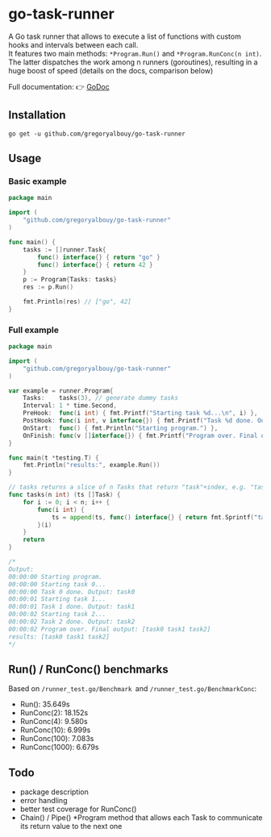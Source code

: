 # go-task-runner

A Go task runner that allows to execute a list of functions with custom hooks and intervals between each call.  
It features two main methods: `*Program.Run()` and `*Program.RunConc(n int)`. The latter dispatches the work among n runners (goroutines), resulting in a huge boost of speed (details on the docs, comparison below)

Full documentation: :point_right: [GoDoc](https://pkg.go.dev/github.com/gregoryalbouy/go-task-runner?tab=doc)

## Installation

`go get -u github.com/gregoryalbouy/go-task-runner`

## Usage

### Basic example

```Go
package main

import (
    "github.com/gregoryalbouy/go-task-runner"
)

func main() {
    tasks := []runner.Task{
        func() interface{} { return "go" }
        func() interface{} { return 42 }
    }
    p := Program{Tasks: tasks}
    res := p.Run()

    fmt.Println(res) // ["go", 42]
}
```

### Full example

```Go
package main

import (
    "github.com/gregoryalbouy/go-task-runner"
)

var example = runner.Program{
	Tasks:    tasks(3), // generate dummy tasks
	Interval: 1 * time.Second,
	PreHook:  func(i int) { fmt.Printf("Starting task %d...\n", i) },
	PostHook: func(i int, v interface{}) { fmt.Printf("Task %d done. Output: %v\n", i, v) },
	OnStart:  func() { fmt.Println("Starting program.") },
	OnFinish: func(v []interface{}) { fmt.Printf("Program over. Final output: %v\n", v) },
}

func main(t *testing.T) {
	fmt.Println("results:", example.Run())
}

// tasks returns a slice of n Tasks that return "task"+index, e.g. "task2".
func tasks(n int) (ts []Task) {
	for i := 0; i < n; i++ {
		func(i int) {
			ts = append(ts, func() interface{} { return fmt.Sprintf("task%d", i) })
		}(i)
	}
	return
}

/*
Output:
00:00:00 Starting program.
00:00:00 Starting task 0...
00:00:00 Task 0 done. Output: task0
00:00:01 Starting task 1...
00:00:01 Task 1 done. Output: task1
00:00:02 Starting task 2...
00:00:02 Task 2 done. Output: task2
00:00:02 Program over. Final output: [task0 task1 task2]
results: [task0 task1 task2]
*/

```
## Run() / RunConc() benchmarks

Based on `/runner_test.go/Benchmark `and `/runner_test.go/BenchmarkConc`:
* Run(): 35.649s
* RunConc(2): 18.152s
* RunConc(4): 9.580s
* RunConc(10): 6.999s
* RunConc(100): 7.083s
* RunConc(1000): 6.679s

## Todo

- package description
- error handling
- better test coverage for RunConc()
- Chain() / Pipe() *Program method that allows each Task to communicate its return value to the next one